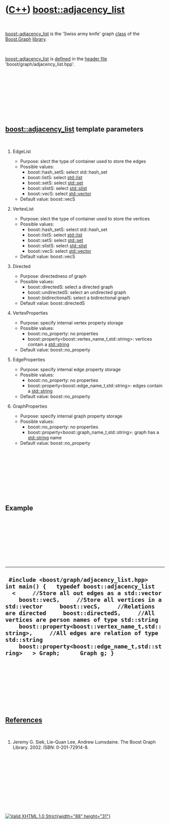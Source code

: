 



 

 

 

 

 

([C++](Cpp.htm)) [boost::adjacency\_list](CppAdjacency_list.htm)
================================================================

 

[boost::adjacency\_list](CppAdjacency_list.htm) is the 'Swiss army
knife' graph [class](CppClass.htm) of the [Boost.Graph](CppGraph.htm)
[library](CppLibrary.htm).

 

[boost::adjacency\_list](CppAdjacency_list.htm) is
[defined](CppDefinition.htm) in the [header file](CppHeaderFile.htm)
'boost/graph/adjacency\_list.hpp'.

 

 

 

 

 

[boost::adjacency\_list](CppAdjacency_list.htm) template parameters
-------------------------------------------------------------------

 

1.  EdgeList
    -   Purpose: slect the type of container used to store the edges
    -   Possible values:
        -   boost::hash\_setS: select std::hash\_set
        -   boost::listS: select [std::list](CppList.htm)
        -   boost::setS: select [std::set](CppSet.htm)
        -   boost::slistS: select [std::slist](CppSlist.htm)
        -   boost::vecS: select [std::vector](CppVector.htm)
    -   Default value: boost::vecS

2.  VertexList
    -   Purpose: slect the type of container used to store the vertices
    -   Possible values:
        -   boost::hash\_setS: select std::hash\_set
        -   boost::listS: select [std::list](CppList.htm)
        -   boost::setS: select [std::set](CppSet.htm)
        -   boost::slistS: select [std::slist](CppSlist.htm)
        -   boost::vecS: select [std::vector](CppVector.htm)
    -   Default value: boost::vecS

3.  Directed
    -   Purpose: directedness of graph
    -   Possible values:
        -   boost::directedS: select a directed graph
        -   boost::undirectedS: select an undirected graph
        -   boost::bidirectionalS: select a bidirectional graph
    -   Default value: boost::directedS

4.  VertexProperties
    -   Purpose: specify internal vertex property storage
    -   Possible values:
        -   boost::no\_property: no properties
        -   boost::property&lt;boost::vertex\_name\_t,std::string&gt;:
            vertices contain a [std::string](CppString.htm)
    -   Default value: boost::no\_property

5.  EdgeProperties
    -   Purpose: specify internal edge property storage
    -   Possible values:
        -   boost::no\_property: no properties
        -   boost::property&lt;boost::edge\_name\_t,std::string&gt;:
            edges contain a [std::string](CppString.htm)
    -   Default value: boost::no\_property

6.  GraphProperties
    -   Purpose: specify internal graph property storage
    -   Possible values:
        -   boost::no\_property: no properties
        -   boost::property&lt;boost::graph\_name\_t,std::string&gt;:
            graph has a [std::string](CppString.htm) name
    -   Default value: boost::no\_property

 

 

 

 

 

Example
-------

 

 

 

 

 

  -------------------------------------------------------------------------------------------------------------------------------------------------------------------------------------------------------------------------------------------------------------------------------------------------------------------------------------------------------------------------------------------------------------------------------------------------------------------------------------------------------------------------
  ` #include <boost/graph/adjacency_list.hpp>  int main() {   typedef boost::adjacency_list   <     //Store all out edges as a std::vector     boost::vecS,     //Store all vertices in a std::vector     boost::vecS,     //Relations are directed     boost::directedS,     //All vertices are person names of type std::string     boost::property<boost::vertex_name_t,std::string>,     //All edges are relation of type std::string     boost::property<boost::edge_name_t,std::string>   > Graph;      Graph g; }`
  -------------------------------------------------------------------------------------------------------------------------------------------------------------------------------------------------------------------------------------------------------------------------------------------------------------------------------------------------------------------------------------------------------------------------------------------------------------------------------------------------------------------------

 

 

 

 

 

[References](CppReferences.htm)
-------------------------------

 

1.  Jeremy G. Siek, Lie-Quan Lee, Andrew Lumsdaine. The Boost
    Graph Library. 2002. ISBN: 0-201-72914-8.

 

 

 

 

 





 

[![Valid XHTML 1.0 Strict](valid-xhtml10.png){width="88"
height="31"}](http://validator.w3.org/check?uri=referer)
